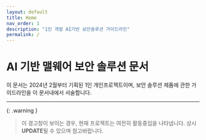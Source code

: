 ```yaml
---
layout: default
title: Home
nav_order: 1
description: "1인 개발 AI기반 보안솔루션 가이드라인"
permalink: /
---
```


# AI 기반 맬웨어 보안 솔루션 문서

이 문서는 2024년 2월부터 기획된 1인 개인프로젝트이며, 보안 솔루션 제품에 관한 가이드라인을 이 문서내에서 서술합니다.



---

{: .warning }

> 이 경고창이 보이는 경우, 현재 프로젝트는 여전히 활동중임을 나타냅니다. 상시 **UPDATE**될 수 있으며 참고바랍니다.

